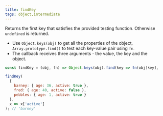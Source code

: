 ```yaml
---
title: findKey
tags: object,intermediate
---
```


Returns the first key that satisfies the provided testing function.
Otherwise `undefined` is returned.

- Use `Object.keys(obj)` to get all the properties of the object, `Array.prototype.find()` to test each key-value pair using `fn`.
- The callback receives three arguments - the value, the key and the object.

```js
const findKey = (obj, fn) => Object.keys(obj).find(key => fn(obj[key], key, obj));
```

```js
findKey(
  {
    barney: { age: 36, active: true },
    fred: { age: 40, active: false },
    pebbles: { age: 1, active: true }
  },
  x => x['active']
); // 'barney'
```
